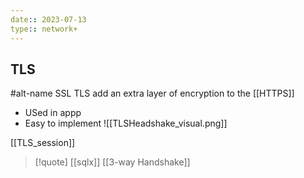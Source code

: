 ```yaml
---
date:: 2023-07-13
type:: network+
---
```

## TLS
#alt-name SSL 
TLS add an extra layer of encryption to the [[HTTPS]]
- USed in appp 
- Easy to implement 
![[TLSHeadshake_visual.png]]

[[TLS_session]]




>[!quote] [[sqlx]] [[3-way Handshake]] 